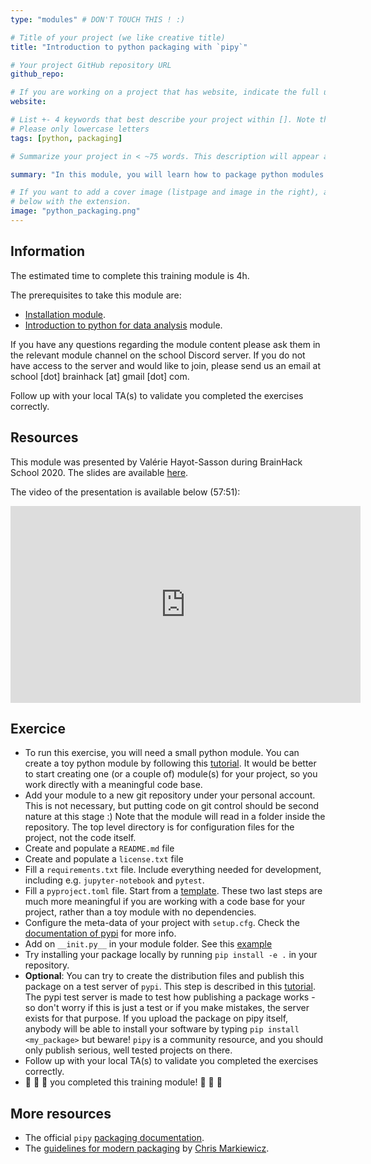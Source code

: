 ```yaml
---
type: "modules" # DON'T TOUCH THIS ! :)

# Title of your project (we like creative title)
title: "Introduction to python packaging with `pipy`"

# Your project GitHub repository URL
github_repo:

# If you are working on a project that has website, indicate the full url including "https://" below or leave it empty.
website:

# List +- 4 keywords that best describe your project within []. Note that the project summary also involves a number of key words. Those are listed on top of the [github repository](https://github.com/PSY6983-2021/project_template), click `manage topics`.
# Please only lowercase letters
tags: [python, packaging]

# Summarize your project in < ~75 words. This description will appear at the top of your page and on the list page with other projects..

summary: "In this module, you will learn how to package python modules using `pypi`. This will let you install some of your own code with `pip`, dealing cleanly with dependencies, as well as share publicly a package."

# If you want to add a cover image (listpage and image in the right), add it to your directory and indicate the name
# below with the extension.
image: "python_packaging.png"
---
```

<!-- This is an html comment and this won't appear in the rendered page. You are now editing the "content" area, the core of your description. Everything that you can do in markdown is allowed below. We added a couple of comments to guide your through documenting your progress. -->

## Information

The estimated time to complete this training module is 4h.

The prerequisites to take this module are:
 * [Installation module](/modules/installation).
 * [Introduction to python for data analysis](/modules/python_data_analysis/) module.

If you have any questions regarding the module content please ask them in the relevant module channel on the school Discord server. If you do not have access to the server and would like to join, please send us an email at school [dot] brainhack [at] gmail [dot] com.

Follow up with your local TA(s) to validate you completed the exercises correctly.

## Resources
This module was presented by Valérie Hayot-Sasson during BrainHack School 2020. The slides are available [here](https://docs.google.com/presentation/d/18aMOZBbKEKTHtiZZA5bRPOBwxOVoPLRT1c5FaQZYLQI/edit?usp=sharing).

The video of the presentation is available below (57:51):
<iframe width="560" height="315" src="https://www.youtube.com/embed/f2quLtfcQoQ" title="YouTube video player" frameborder="0" allow="accelerometer; autoplay; clipboard-write; encrypted-media; gyroscope; picture-in-picture" allowfullscreen></iframe>

## Exercice

 * To run this exercise, you will need a small python module. You can create a toy python module by following this [tutorial](https://www.tutorialspoint.com/python/python_modules.htm). It would be better to start creating one (or a couple of) module(s) for your project, so you work directly with a meaningful code base.
 * Add your module to a new git repository under your personal account. This is not necessary, but putting code on git control should be second nature at this stage :) Note that the module will read in a folder inside the repository. The top level directory is for configuration files for the project, not the code itself.
 * Create and populate a `README.md` file
 * Create and populate a `license.txt` file
 * Fill a `requirements.txt` file. Include everything needed for development, including e.g. `jupyter-notebook` and `pytest`.
 * Fill a `pyproject.toml` file. Start from a [template](https://martin-thoma.com/pyproject-toml/). These two last steps are much more meaningful if you are working with a code base for your project, rather than a toy module with no dependencies.
 * Configure the meta-data of your project with `setup.cfg`. Check the [documentation of pypi](https://packaging.python.org/tutorials/packaging-projects/#configuring-metadata) for more info.
 * Add on `__init.py__` in your module folder. See this [example](https://careerkarma.com/blog/what-is-init-py/)
 * Try installing your package locally by running `pip install -e .` in your repository.
 * **Optional**: You can try to create the distribution files and publish this package on a test server of `pypi`. This step is described in this [tutorial](https://packaging.python.org/tutorials/packaging-projects/#generating-distribution-archives). The pypi test server is made to test how publishing a package works - so don't worry if this is just a test or if you make mistakes, the server exists for that purpose. If you upload the package on pipy itself, anybody will be able to install your software by typing `pip install <my_package>` but beware! `pipy` is a community resource, and you should only publish serious, well tested projects on there.
 * Follow up with your local TA(s) to validate you completed the exercises correctly.
 * :tada: :tada: :tada: you completed this training module! :tada: :tada: :tada:

## More resources

 * The official `pipy` [packaging documentation](https://packaging.python.org/tutorials/packaging-projects).
 * The [guidelines for modern packaging](https://gist.github.com/effigies/9bbb424535d6a1d838d6325191c0a736) by [Chris Markiewicz](https://github.com/effigies).
